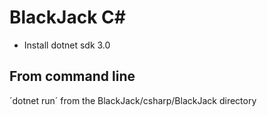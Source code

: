 # BlackJack C#

- Install dotnet sdk 3.0

## From command line
´dotnet run´ from the BlackJack/csharp/BlackJack directory